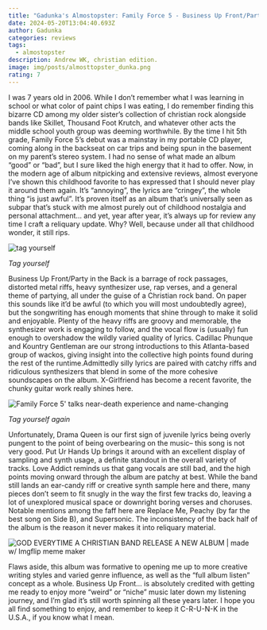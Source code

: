 ```yaml
---
title: "Gadunka's Almostopster: Family Force 5 - Business Up Front/Party in the Back"
date: 2024-05-20T13:04:40.693Z
author: Gadunka
categories: reviews
tags:
  - almostopster
description: Andrew WK, christian edition.
image: img/posts/almosttopster_dunka.png
rating: 7
---
```

<!--StartFragment-->

I was 7 years old in 2006. While I don’t remember what I was learning in school or what color of paint chips I was eating, I do remember finding this bizarre CD among my older sister’s collection of christian rock alongside bands like Skillet, Thousand Foot Krutch, and whatever other acts the middle school youth group was deeming worthwhile. By the time I hit 5th grade, Family Force 5’s debut was a mainstay in my portable CD player, coming along in the backseat on car trips and being spun in the basement on my parent’s stereo system. I had no sense of what made an album “good” or “bad”, but I sure liked the high energy that it had to offer. Now, in the modern age of album nitpicking and extensive reviews, almost everyone I’ve shown this childhood favorite to has expressed that I should never play it around them again. It’s “annoying”, the lyrics are “cringey”, the whole thing “is just awful”. It’s proven itself as an album that’s universally seen as subpar that’s stuck with me almost purely out of childhood nostalgia and personal attachment… and yet, year after year, it’s always up for review any time I craft a reliquary update. Why? Well, because under all that childhood wonder, it still rips. 

![](img/posts/family_force_5_-_business_up_front_party_in_the_back-scaled-1.jpg "tag yourself")

*T﻿ag yourself*



Business Up Front/Party in the Back is a barrage of rock passages, distorted metal riffs, heavy synthesizer use, rap verses, and a general theme of partying, all under the guise of a Christian rock band. On paper this sounds like it’d be awful (to which you will most undoubtedly agree), but the songwriting has enough moments that shine through to make it solid and enjoyable. Plenty of the heavy riffs are groovy and memorable, the synthesizer work is engaging to follow, and the vocal flow is (usually) fun enough to overshadow the wildly varied quality of lyrics. Cadillac Phunque and Kountry Gentleman are our strong introductions to this Atlanta-based group of wackos, giving insight into the collective high points found during the rest of the runtime.Admittedly silly lyrics are paired with catchy riffs and ridiculous synthesizers that blend in some of the more cohesive soundscapes on the album. X-Girlfriend has become a recent favorite, the chunky guitar work really shines here. 

<!--StartFragment-->

![Family Force 5' talks near-death experience and name-changing](https://s.hdnux.com/photos/14/20/72/3215033/4/rawImage.jpg)

*T﻿ag yourself again*

Unfortunately, Drama Queen is our first sign of juvenile lyrics being overly pungent to the point of being overbearing on the music– this song is not very good. Put Ur Hands Up brings it around with an excellent display of sampling and synth usage, a definite standout in the overall variety of tracks. Love Addict reminds us that gang vocals are still bad, and the high points moving onward through the album are patchy at best. While the band still lands an ear-candy riff or creative synth sample here and there, many pieces don’t seem to fit snugly in the way the first few tracks do, leaving a lot of unexplored musical space or downright boring verses and choruses. Notable mentions among the faff here are Replace Me, Peachy (by far the best song on Side B), and Supersonic. The inconsistency of the back half of the album is the reason it never makes it into reliquary material. 

<!--StartFragment-->

![GOD EVERYTIME A CHRISTIAN BAND RELEASE A NEW ALBUM | made w/ Imgflip meme maker](https://i.imgflip.com/8qo6n5.jpg)

<!--EndFragment-->

Flaws aside, this album was formative to opening me up to more creative writing styles and varied genre influence, as well as the “full album listen” concept as a whole. Business Up Front… is absolutely credited with getting me ready to enjoy more “weird” or “niche” music later down my listening journey, and I’m glad it’s still worth spinning all these years later. I hope you all find something to enjoy, and remember to keep it C-R-U-N-K in the U.S.A., if you know what I mean.

<!--EndFragment-->